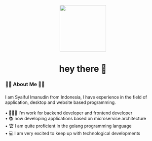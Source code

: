 <div align="center">
  <img height="150" src="https://camo.githubusercontent.com/62da68eb62b1e5f175f7d1f0191dd89a653d7908feb22d37d4a0ab07365d6791/68747470733a2f2f6d656469612e67697068792e636f6d2f6d656469612f4d3967624264396e6244724f5475314d71782f67697068792e676966"  />
</div>

###

<h1 align="center">hey there 👋</h1>

###

<h3 align="left">✋🏻 About Me ✋🏻</h3>

###

<p align="left">I am Syaiful Imanudin from Indonesia, I have experience in the field of application, desktop and website based programming.<br><br>• 👨🏻‍💻  I'm work for backend developer and frontend developer<br>• 📚 now developing applications based on microservice architecture <br>• 🏆 I am quite proficient in the golang programming language <br>• 💻 I am very excited to keep up with technological developments</p>
